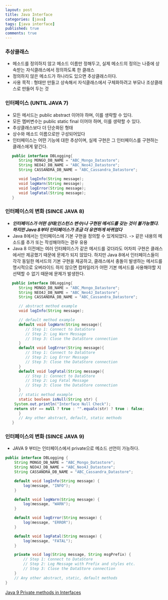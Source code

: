 ```yaml
---
layout: post
title: Java Interface
categories: [java]
tags: [java interface]
published: true
comments: true
---
```


### 추상클래스
- 메소드를 정의하지 않고 메소드 이름만 정해두고, 실제 메소드의 정의는 나중에 상속받는 자식클래스에서 정의하도록 한 클래스
- 정의하지 않은 메소드가 하나라도 있으면 추상클래스이다.
- 사용 목적 : 형태만 만들고 상속해서 자식클래스에서 구체화하려고 부모나 조상클래스로 만들어 두는 것

### 인터페이스 (UNTIL JAVA 7)
- 모든 메서드는 public abstract 이어야 하며, 이를 생략할 수 있다.
- 모든 멤버변수는 public static final 이어야 하며, 이를 생략할 수 있다.
- 추상클래스보다 더 단순화된 형태
- 상수와 메소드 이름으로만 구성되어있다
- 인터페이스는 어떤 기능에 대한 추상이며, 실제 구현은 그 인터페이스를 구현하는 클래스에게 맡긴다.
```java
   public interface DBLogging{
      String MONGO_DB_NAME = "ABC_Mongo_Datastore";
      String NEO4J_DB_NAME = "ABC_Neo4J_Datastore";
      String CASSANDRA_DB_NAME = "ABC_Cassandra_Datastore";

      void logInfo(String message);
      void logWarn(String message);
      void logError(String message);
      void logFatal(String message);
   }
```

### 인터페이스의 변화 (SINCE JAVA 8)
- ***인터페이스가 어떤 상태(인스턴스 변수)나 구현된 메서드를 갖는 것이 불가능했다. 하지만 Java 8부터 인터페이스가 조금 더 유연하게 바뀌었다***
- Java 8에서는 인터페이스에 기본 구현을 정의할 수 있게되었다. -> 같은 내용의 메소드를 추가 또는 작성해야하는 경우 유용
- Java 8 이전에는 여러 인터페이스가 같은 메서드를 갖더라도 어차피 구현은 클래스에서만 제공했기 때문에 문제가 되지 않았다. 
  하지만 Java 8에서 인터페이스들이 각각 동일한 메서드의 기본 구현을 제공하고, 
  클래스에서 충돌이 발생하는 메서드를 명시적으로 오버라이드 하지 않으면 컴파일러가 어떤 기본 메서드를 사용해야할 지 선택할 수 없기 때문에 문제가 발생한다.  
```java
   public interface DBLogging{
      String MONGO_DB_NAME = "ABC_Mongo_Datastore";
      String NEO4J_DB_NAME = "ABC_Neo4J_Datastore";
      String CASSANDRA_DB_NAME = "ABC_Cassandra_Datastore";

      // abstract method example
      void logInfo(String message);

      // default method example
      default void logWarn(String message){
         // Step 1: Connect to DataStore
         // Step 2: Log Warn Message
         // Step 3: Close the DataStore connection
      }
      default void logError(String message){
         // Step 1: Connect to DataStore
         // Step 2: Log Error Message
         // Step 3: Close the DataStore connection
      }
      default void logFatal(String message){
         // Step 1: Connect to DataStore
         // Step 2: Log Fatal Message
         // Step 3: Close the DataStore connection  
      }
      // static method example
      static boolean isNull(String str) {
	System.out.println("Interface Null Check");
	return str == null ? true : "".equals(str) ? true : false;
      }
      // Any other abstract, default, static methods
   }
```


### 인터페이스의 변화 (SINCE JAVA 9)
- JAVA 9 부터는 인터페이스에서 private으로 메소드 선언이 가능하다.
```java
public interface DBLogging {
	String MONGO_DB_NAME = "ABC_Mongo_Datastore";
	String NEO4J_DB_NAME = "ABC_Neo4J_Datastore";
	String CASSANDRA_DB_NAME = "ABC_Cassandra_Datastore";

	default void logInfo(String message) {
		log(message, "INFO");
	}

	default void logWarn(String message) {
		log(message, "WARN");
	}

	default void logError(String message) {
		log(message, "ERROR");
	}

	default void logFatal(String message) {
		log(message, "FATAL");
	}

	private void log(String message, String msgPrefix) {
		// Step 1: Connect to DataStore
		// Step 2: Log Message with Prefix and styles etc.
		// Step 3: Close the DataStore connection
	}
	// Any other abstract, static, default methods
}

```

[Java 9 Private methods in Interfaces](https://www.journaldev.com/12850/java-9-private-methods-interfaces)
